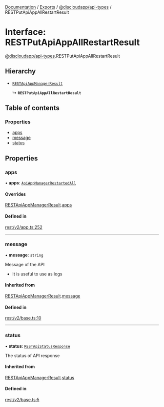 [Documentation](../README.md) / [Exports](../modules.md) / [@discloudapp/api-types](../modules/discloudapp_api_types.md) / RESTPutApiAppAllRestartResult

# Interface: RESTPutApiAppAllRestartResult

[@discloudapp/api-types](../modules/discloudapp_api_types.md).RESTPutApiAppAllRestartResult

## Hierarchy

- [`RESTApiAppManagerResult`](discloudapp_api_types.RESTApiAppManagerResult.md)

  ↳ **`RESTPutApiAppAllRestartResult`**

## Table of contents

### Properties

- [apps](discloudapp_api_types.RESTPutApiAppAllRestartResult.md#apps)
- [message](discloudapp_api_types.RESTPutApiAppAllRestartResult.md#message)
- [status](discloudapp_api_types.RESTPutApiAppAllRestartResult.md#status)

## Properties

### apps

• **apps**: [`ApiAppManagerRestartedAll`](discloudapp_api_types.ApiAppManagerRestartedAll.md)

#### Overrides

[RESTApiAppManagerResult](discloudapp_api_types.RESTApiAppManagerResult.md).[apps](discloudapp_api_types.RESTApiAppManagerResult.md#apps)

#### Defined in

[rest/v2/app.ts:252](https://github.com/discloud/discloud.app/blob/c6f50ea/packages/api-types/rest/v2/app.ts#L252)

___

### message

• **message**: `string`

Message of the API
- It is useful to use as logs

#### Inherited from

[RESTApiAppManagerResult](discloudapp_api_types.RESTApiAppManagerResult.md).[message](discloudapp_api_types.RESTApiAppManagerResult.md#message)

#### Defined in

[rest/v2/base.ts:10](https://github.com/discloud/discloud.app/blob/c6f50ea/packages/api-types/rest/v2/base.ts#L10)

___

### status

• **status**: [`RESTApiStatusResponse`](../modules/discloudapp_api_types.md#restapistatusresponse)

The status of API response

#### Inherited from

[RESTApiAppManagerResult](discloudapp_api_types.RESTApiAppManagerResult.md).[status](discloudapp_api_types.RESTApiAppManagerResult.md#status)

#### Defined in

[rest/v2/base.ts:5](https://github.com/discloud/discloud.app/blob/c6f50ea/packages/api-types/rest/v2/base.ts#L5)
